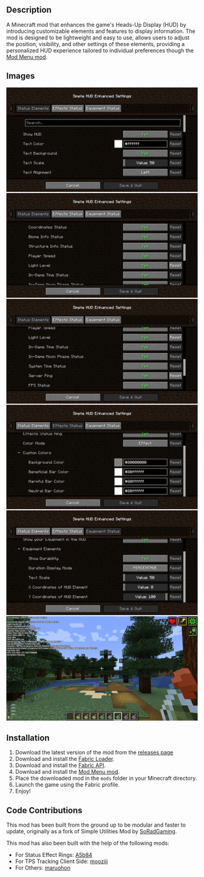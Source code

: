 ## Description
A Minecraft mod that enhances the game's Heads-Up Display (HUD) by introducing 
customizable elements and features to display information.
The mod is designed to be lightweight and easy to use, allows users to adjust the position, 
visibility, and other settings of these elements, providing a personalized HUD experience 
tailored to individual preferences though the [Mod Menu mod](https://modrinth.com/mod/modmenu).

## Images
![](https://github.com/frankfurtlin/Simple-HUD-Enhanced/blob/main/images/config1.png)
![](https://github.com/frankfurtlin/Simple-HUD-Enhanced/blob/main/images/config2.png)
![](https://github.com/frankfurtlin/Simple-HUD-Enhanced/blob/main/images/config3.png)
![](https://github.com/frankfurtlin/Simple-HUD-Enhanced/blob/main/images/config4.png)
![](https://github.com/frankfurtlin/Simple-HUD-Enhanced/blob/main/images/config5.png)
![](https://github.com/frankfurtlin/Simple-HUD-Enhanced/blob/main/images/game.png)

## Installation
1. Download the latest version of the mod from the [releases page]()
2. Download and install the [Fabric Loader](https://fabricmc.net/use/).
3. Download and install the [Fabric API](https://modrinth.com/mod/fabric-api).
4. Download and install the [Mod Menu mod](https://modrinth.com/mod/modmenu).
5. Place the downloaded mod in the `mods` folder in your Minecraft directory.
6. Launch the game using the Fabric profile.
7. Enjoy!

## Code Contributions
This mod has been built from the ground up to be modular and faster to update, 
originally as a fork of Simple Utilities Mod by [SoRadGaming](https://github.com/SoRadGaming/Simple-HUD-Enhanced).

This mod has also been built with the help of the following mods:
- For Status Effect Rings:
[A5b84](https://github.com/A5b84/status-effect-bars)
- For TPS Tracking Client Side:
[mooziii](https://github.com/mooziii/tpshud-fabric)
- For Others:
[maruohon](https://github.com/maruohon/minihud)
